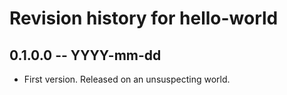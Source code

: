 # Revision history for hello-world

## 0.1.0.0 -- YYYY-mm-dd

* First version. Released on an unsuspecting world.
